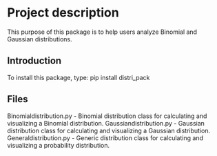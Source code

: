 # Project description
This purpose of this package is to help users analyze Binomial and Gaussian distributions.

## Introduction
To install this package, type:
pip install distri_pack

## Files
Binomialdistribution.py - Binomial distribution class for calculating and visualizing a Binomial distribution.
Gaussiandistribution.py - Gaussian distribution class for calculating and visualizing a Gaussian distribution.
Generaldistribution.py - Generic distribution class for calculating and visualizing a probability distribution.
